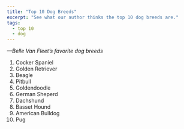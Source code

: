 ```yaml
---
title: "Top 10 Dog Breeds"
excerpt: "See what our author thinks the top 10 dog breeds are."
tags: 
  - top 10
  - dog
--- 
```

*—Belle Van Fleet’s favorite dog breeds*

1. Cocker Spaniel
2. Golden Retriever
3. Beagle
4. Pitbull
5. Goldendoodle
6. German Sheperd
7. Dachshund
8. Basset Hound
9. American Bulldog 
10. Pug